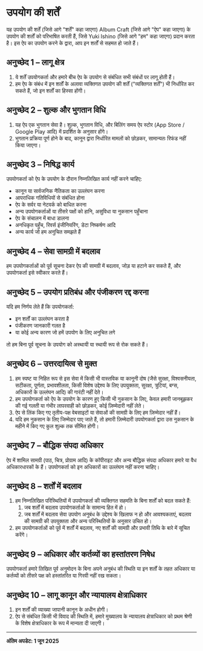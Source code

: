 # उपयोग की शर्तें

यह उपयोग की शर्तें (जिसे आगे "शर्तें" कहा जाएगा) Album Craft (जिसे आगे "ऐप" कहा जाएगा) के उपयोग की शर्तों को परिभाषित करती हैं, जिसे Yuki Ishino (जिसे आगे "हम" कहा जाएगा) प्रदान करता है। इस ऐप का उपयोग करने के द्वारा, आप इन शर्तों से सहमत हो जाते हैं।

## अनुच्छेद 1 – लागू क्षेत्र

1. ये शर्तें उपयोगकर्ता और हमारे बीच ऐप के उपयोग से संबंधित सभी संबंधों पर लागू होती हैं।  
2. हम ऐप के संबंध में इन शर्तों के अलावा व्यक्तिगत उपयोग की शर्तें ("व्यक्तिगत शर्तें") भी निर्धारित कर सकते हैं, जो इन शर्तों का हिस्सा होंगी।

## अनुच्छेद 2 – शुल्क और भुगतान विधि

1. यह ऐप एक भुगतान सेवा है। शुल्क, भुगतान विधि, और बिलिंग समय ऐप स्टोर (App Store / Google Play आदि) में प्रदर्शित के अनुसार होंगे।  
2. भुगतान प्रक्रिया पूर्ण होने के बाद, कानून द्वारा निर्धारित मामलों को छोड़कर, सामान्यतः रिफंड नहीं किया जाएगा।

## अनुच्छेद 3 – निषिद्ध कार्य

उपयोगकर्ता को ऐप के उपयोग के दौरान निम्नलिखित कार्य नहीं करने चाहिए:

- कानून या सार्वजनिक नैतिकता का उल्लंघन करना  
- आपराधिक गतिविधियों से संबंधित होना  
- ऐप के सर्वर या नेटवर्क को बाधित करना  
- अन्य उपयोगकर्ताओं या तीसरे पक्षों को हानि, असुविधा या नुकसान पहुँचाना  
- ऐप के संचालन में बाधा डालना  
- अनधिकृत पहुँच, रिवर्स इंजीनियरिंग, डेटा निष्कर्षण आदि  
- अन्य कार्य जो हम अनुचित समझते हैं  

## अनुच्छेद 4 – सेवा सामग्री में बदलाव

हम उपयोगकर्ताओं को पूर्व सूचना देकर ऐप की सामग्री में बदलाव, जोड़ या हटाने कर सकते हैं, और उपयोगकर्ता इसे स्वीकार करते हैं।

## अनुच्छेद 5 – उपयोग प्रतिबंध और पंजीकरण रद्द करना

यदि हम निर्णय लेते हैं कि उपयोगकर्ता:

- इन शर्तों का उल्लंघन करता है  
- पंजीकरण जानकारी गलत है  
- या कोई अन्य कारण जो हमें उपयोग के लिए अनुचित लगे  

तो हम बिना पूर्व सूचना के उपयोग को अस्थायी या स्थायी रूप से रोक सकते हैं।

## अनुच्छेद 6 – उत्तरदायित्व से मुक्त

1. हम स्पष्ट या निहित रूप से इस सेवा में किसी भी वास्तविक या कानूनी दोष (जैसे सुरक्षा, विश्वसनीयता, सटीकता, पूर्णता, प्रभावशीलता, किसी विशेष उद्देश्य के लिए उपयुक्तता, सुरक्षा, त्रुटियां, बग्स, अधिकारों के उल्लंघन आदि) की गारंटी नहीं देते।  
2. हम उपयोगकर्ता को ऐप के उपयोग के कारण हुए किसी भी नुकसान के लिए, केवल हमारी जानबूझकर की गई गलती या गंभीर लापरवाही को छोड़कर, कोई ज़िम्मेदारी नहीं लेते।  
3. ऐप से लिंक किए गए तृतीय-पक्ष वेबसाइटों या सेवाओं की सामग्री के लिए हम ज़िम्मेदार नहीं हैं।  
4. यदि हम नुकसान के लिए जिम्मेदार पाए जाते हैं, तो हमारी ज़िम्मेदारी उपयोगकर्ता द्वारा उस नुकसान के महीने में किए गए कुल शुल्क तक सीमित होगी।

## अनुच्छेद 7 – बौद्धिक संपदा अधिकार

ऐप में शामिल सामग्री (पाठ, चित्र, प्रोग्राम आदि) के कॉपीराइट और अन्य बौद्धिक संपदा अधिकार हमारे या वैध अधिकारधारकों के हैं। उपयोगकर्ता को इन अधिकारों का उल्लंघन नहीं करना चाहिए।

## अनुच्छेद 8 – शर्तों में बदलाव

1. हम निम्नलिखित परिस्थितियों में उपयोगकर्ता की व्यक्तिगत सहमति के बिना शर्तों को बदल सकते हैं:  
    1. जब शर्तों में बदलाव उपयोगकर्ताओं के सामान्य हित में हो।  
    2. जब शर्तों में बदलाव सेवा उपयोग अनुबंध के उद्देश्य के खिलाफ न हो और आवश्यकताएं, बदलाव की सामग्री की उपयुक्तता और अन्य परिस्थितियों के अनुसार उचित हो।  
2. हम उपयोगकर्ताओं को पूर्व में शर्तों में बदलाव, नए शर्तों की सामग्री और प्रभावी तिथि के बारे में सूचित करेंगे।

## अनुच्छेद 9 – अधिकार और कर्तव्यों का हस्तांतरण निषेध

उपयोगकर्ता हमारे लिखित पूर्व अनुमोदन के बिना अपने अनुबंध की स्थिति या इन शर्तों के तहत अधिकार या कर्तव्यों को तीसरे पक्ष को हस्तांतरित या गिरवी नहीं रख सकता।

## अनुच्छेद 10 – लागू कानून और न्यायालय क्षेत्राधिकार

1. इन शर्तों की व्याख्या जापानी कानून के अधीन होगी।  
2. ऐप से संबंधित किसी भी विवाद की स्थिति में, हमारे मुख्यालय के न्यायालय क्षेत्राधिकार को प्रथम श्रेणी के विशेष क्षेत्राधिकार के रूप में मान्यता दी जाएगी।

---

**अंतिम अपडेट: 1 जून 2025**
